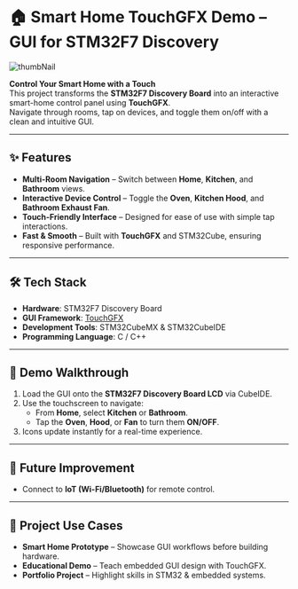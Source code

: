 # 🏠 Smart Home TouchGFX Demo – GUI for STM32F7 Discovery
 ![thumbNail](https://github.com/user-attachments/assets/cd6cafc9-39ac-4d23-8bef-db8d2d6d8abd)


**Control Your Smart Home with a Touch**  
This project transforms the **STM32F7 Discovery Board** into an interactive smart-home control panel using **TouchGFX**.  
Navigate through rooms, tap on devices, and toggle them on/off with a clean and intuitive GUI.

---

## ✨ Features

- **Multi-Room Navigation** – Switch between **Home**, **Kitchen**, and **Bathroom** views.  
- **Interactive Device Control** – Toggle the **Oven**, **Kitchen Hood**, and **Bathroom Exhaust Fan**.  
- **Touch-Friendly Interface** – Designed for ease of use with simple tap interactions.  
- **Fast & Smooth** – Built with **TouchGFX** and STM32Cube, ensuring responsive performance.

---

## 🛠️ Tech Stack

- **Hardware**: STM32F7 Discovery Board  
- **GUI Framework**: [TouchGFX](https://touchgfx.com/)  
- **Development Tools**: STM32CubeMX & STM32CubeIDE  
- **Programming Language**: C / C++ 

---

## 📸 Demo Walkthrough

1. Load the GUI onto the **STM32F7 Discovery Board LCD** via CubeIDE.  
2. Use the touchscreen to navigate:
   - From **Home**, select **Kitchen** or **Bathroom**.  
   - Tap the **Oven**, **Hood**, or **Fan** to turn them **ON/OFF**.  
3. Icons update instantly for a real-time experience.  

---

## 🚀 Future Improvement

- Connect to **IoT (Wi-Fi/Bluetooth)** for remote control.  

---

## 📂 Project Use Cases

- **Smart Home Prototype** – Showcase GUI workflows before building hardware.  
- **Educational Demo** – Teach embedded GUI design with TouchGFX.  
- **Portfolio Project** – Highlight skills in STM32 & embedded systems.  
